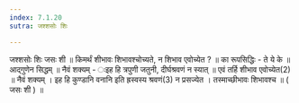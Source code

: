 ```yaml
---
index: 7.1.20
sutra: जश्शसोः शिः

---
```

 जश्शसोः शिः जसः शी ॥ किमर्थं शीभावः शिभावश्चोच्यते, न शिभाव एवोच्येत ? ॥ का रूपसिद्धिः  -  ते ये के ॥ आद्गुणेन सिद्धम् ॥ नैवं शक्यम् - ःइह हि त्रपुणी जतुनी, दीर्घश्रवणं न स्यात् ॥ एवं तर्हि शीभाव एवोच्येत(2) ॥ नैवं शक्यम् । इह हि कुण्डानि वनानि इति ह्रस्वस्य श्रवणं(3) न प्रसज्येत । तस्माच्छीभावः शिभावश्च ॥ ( जसः शी ) ॥ 